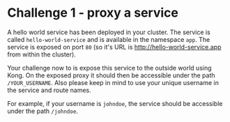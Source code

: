 # Challenge 1 - proxy a service

A hello world service has been deployed in your cluster. The service is called `hello-world-service` and is available in the namespace `app`. The service is exposed on port `80` (so it's URL is http://hello-world-service.app from within the cluster).

Your challenge now to is expose this service to the outside world using Kong. On the exposed proxy it should then be accessible under the path `/YOUR_USERNAME`. Also please keep in mind to use your unique username in the service and route names.

For example, if your username is `johndoe`, the service should be accessible under the path `/johndoe`.